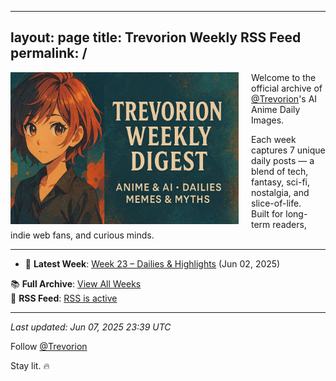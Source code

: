
---
layout: page
title: Trevorion Weekly RSS Feed
permalink: /
---

<img src="/assets/Banner.png" alt="Trevorion Weekly Digest Banner" style="width: 365px; height: auto; float: left; margin-right: 20px;" />

Welcome to the official archive of [@Trevorion](https://x.com/Trevorion)'s AI Anime Daily Images.

Each week captures 7 unique daily posts — a blend of tech, fantasy, sci-fi, nostalgia, and slice-of-life.  
Built for long-term readers, indie web fans, and curious minds.

---


- 📅 **Latest Week**: [Week 23 – Dailies & Highlights](/2025/06/02/week-23.html) (Jun 02, 2025)

📚 **Full Archive**: [View All Weeks](/archive/)  
📰 **RSS Feed**: [RSS is active](/feed.xml)

---



_Last updated: Jun 07, 2025 23:39 UTC_


Follow [@Trevorion](https://x.com/Trevorion)  

Stay lit. 🔥

